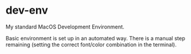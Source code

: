 # dev-env

My standard MacOS Development Environment.

Basic environment is set up in an automated way. There is a manual step remaining (setting the correct font/color combination in the terminal).


